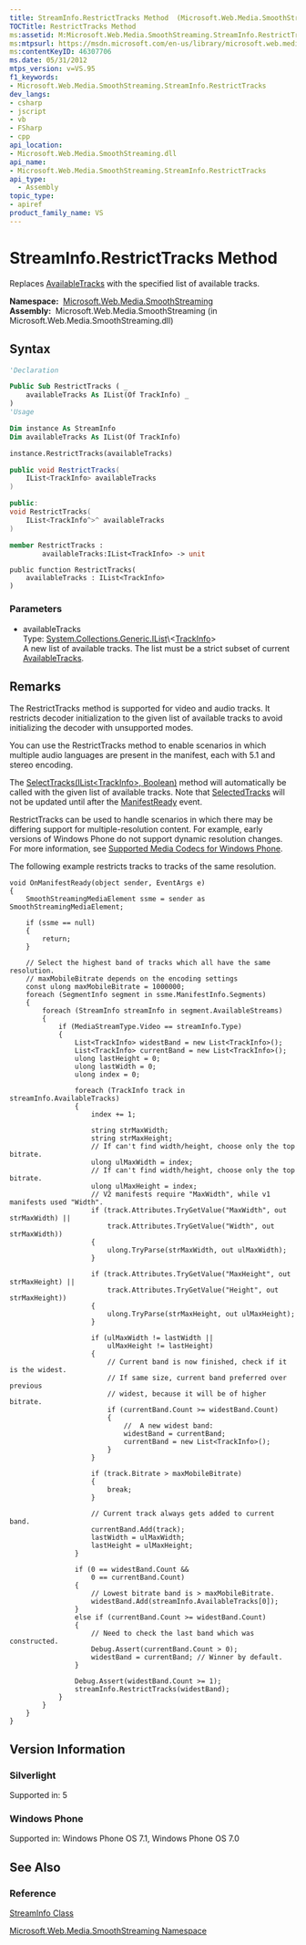 ```yaml
---
title: StreamInfo.RestrictTracks Method  (Microsoft.Web.Media.SmoothStreaming)
TOCTitle: RestrictTracks Method
ms:assetid: M:Microsoft.Web.Media.SmoothStreaming.StreamInfo.RestrictTracks(System.Collections.Generic.IList{Microsoft.Web.Media.SmoothStreaming.TrackInfo})
ms:mtpsurl: https://msdn.microsoft.com/en-us/library/microsoft.web.media.smoothstreaming.streaminfo.restricttracks(v=VS.95)
ms:contentKeyID: 46307706
ms.date: 05/31/2012
mtps_version: v=VS.95
f1_keywords:
- Microsoft.Web.Media.SmoothStreaming.StreamInfo.RestrictTracks
dev_langs:
- csharp
- jscript
- vb
- FSharp
- cpp
api_location:
- Microsoft.Web.Media.SmoothStreaming.dll
api_name:
- Microsoft.Web.Media.SmoothStreaming.StreamInfo.RestrictTracks
api_type:
  - Assembly
topic_type:
- apiref
product_family_name: VS
---
```


# StreamInfo.RestrictTracks Method

Replaces [AvailableTracks](streaminfo-availabletracks-property-microsoft-web-media-smoothstreaming_1.md) with the specified list of available tracks.

**Namespace:**  [Microsoft.Web.Media.SmoothStreaming](microsoft-web-media-smoothstreaming-namespace_1.md)  
**Assembly:**  Microsoft.Web.Media.SmoothStreaming (in Microsoft.Web.Media.SmoothStreaming.dll)

## Syntax

```vb
'Declaration

Public Sub RestrictTracks ( _
    availableTracks As IList(Of TrackInfo) _
)
'Usage

Dim instance As StreamInfo
Dim availableTracks As IList(Of TrackInfo)

instance.RestrictTracks(availableTracks)
```

```csharp
public void RestrictTracks(
    IList<TrackInfo> availableTracks
)
```

```cpp
public:
void RestrictTracks(
    IList<TrackInfo^>^ availableTracks
)
```

``` fsharp
member RestrictTracks : 
        availableTracks:IList<TrackInfo> -> unit 
```

```jscript
public function RestrictTracks(
    availableTracks : IList<TrackInfo>
)
```

### Parameters

  - availableTracks  
    Type: [System.Collections.Generic.IList](https://msdn.microsoft.com/library/5y536ey6\(v=vs.95\))\<[TrackInfo](trackinfo-class-microsoft-web-media-smoothstreaming_1.md)\>  
    A new list of available tracks. The list must be a strict subset of current [AvailableTracks](streaminfo-availabletracks-property-microsoft-web-media-smoothstreaming_1.md).

## Remarks

The RestrictTracks method is supported for video and audio tracks. It restricts decoder initialization to the given list of available tracks to avoid initializing the decoder with unsupported modes.

You can use the RestrictTracks method to enable scenarios in which multiple audio languages are present in the manifest, each with 5.1 and stereo encoding.

The [SelectTracks(IList\<TrackInfo\>, Boolean)](streaminfo-selecttracks-method-microsoft-web-media-smoothstreaming_1.md) method will automatically be called with the given list of available tracks. Note that [SelectedTracks](streaminfo-selectedtracks-property-microsoft-web-media-smoothstreaming_1.md) will not be updated until after the [ManifestReady](smoothstreamingmediaelement-manifestready-event-microsoft-web-media-smoothstreaming_1.md) event.

RestrictTracks can be used to handle scenarios in which there may be differing support for multiple-resolution content. For example, early versions of Windows Phone do not support dynamic resolution changes. For more information, see [Supported Media Codecs for Windows Phone](https://msdn.microsoft.com/library/ff462087\(v=vs.92\).aspx).

The following example restricts tracks to tracks of the same resolution.

    void OnManifestReady(object sender, EventArgs e)
    {
        SmoothStreamingMediaElement ssme = sender as SmoothStreamingMediaElement;
    
        if (ssme == null)
        {
            return;
        }
    
        // Select the highest band of tracks which all have the same resolution.
        // maxMobileBitrate depends on the encoding settings
        const ulong maxMobileBitrate = 1000000; 
        foreach (SegmentInfo segment in ssme.ManifestInfo.Segments)
        {
            foreach (StreamInfo streamInfo in segment.AvailableStreams)
            {
                if (MediaStreamType.Video == streamInfo.Type)
                {
                    List<TrackInfo> widestBand = new List<TrackInfo>();
                    List<TrackInfo> currentBand = new List<TrackInfo>();
                    ulong lastHeight = 0;
                    ulong lastWidth = 0;
                    ulong index = 0;
    
                    foreach (TrackInfo track in streamInfo.AvailableTracks)
                    {
                        index += 1;
    
                        string strMaxWidth;
                        string strMaxHeight;
                        // If can't find width/height, choose only the top bitrate.
                        ulong ulMaxWidth = index; 
                        // If can't find width/height, choose only the top bitrate.
                        ulong ulMaxHeight = index; 
                        // V2 manifests require "MaxWidth", while v1 manifests used "Width".
                        if (track.Attributes.TryGetValue("MaxWidth", out strMaxWidth) ||
                            track.Attributes.TryGetValue("Width", out strMaxWidth))
                        {
                            ulong.TryParse(strMaxWidth, out ulMaxWidth);
                        }
    
                        if (track.Attributes.TryGetValue("MaxHeight", out strMaxHeight) ||
                            track.Attributes.TryGetValue("Height", out strMaxHeight))
                        {
                            ulong.TryParse(strMaxHeight, out ulMaxHeight);
                        }
    
                        if (ulMaxWidth != lastWidth ||
                            ulMaxHeight != lastHeight)
                        {
                            // Current band is now finished, check if it is the widest.
                            // If same size, current band preferred over previous
                            // widest, because it will be of higher bitrate.
                            if (currentBand.Count >= widestBand.Count)
                            {
                                //  A new widest band:
                                widestBand = currentBand;
                                currentBand = new List<TrackInfo>();
                            }
                        }
    
                        if (track.Bitrate > maxMobileBitrate)
                        {
                            break;
                        }
    
                        // Current track always gets added to current band.
                        currentBand.Add(track);
                        lastWidth = ulMaxWidth;
                        lastHeight = ulMaxHeight;
                    }
    
                    if (0 == widestBand.Count &&
                        0 == currentBand.Count)
                    {
                        // Lowest bitrate band is > maxMobileBitrate.
                        widestBand.Add(streamInfo.AvailableTracks[0]);
                    }
                    else if (currentBand.Count >= widestBand.Count)
                    {
                        // Need to check the last band which was constructed.
                        Debug.Assert(currentBand.Count > 0);
                        widestBand = currentBand; // Winner by default.
                    }
    
                    Debug.Assert(widestBand.Count >= 1);
                    streamInfo.RestrictTracks(widestBand);
                }
            }
        }
    }

## Version Information

### Silverlight

Supported in: 5  

### Windows Phone

Supported in: Windows Phone OS 7.1, Windows Phone OS 7.0  

## See Also

### Reference

[StreamInfo Class](streaminfo-class-microsoft-web-media-smoothstreaming_1.md)

[Microsoft.Web.Media.SmoothStreaming Namespace](microsoft-web-media-smoothstreaming-namespace_1.md)

